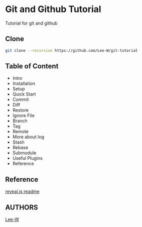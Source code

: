 # Git and Github Tutorial
Tutorial for git and github

## Clone
```sh
git clone --recursive https://github.com/Lee-W/git-tutorial
```

## Table of Content
- Intro
- Installation
- Setup
- Quick Start
- Commit
- Diff
- Restore
- Ignore File
- Branch
- Tag
- Remote
- More about log
- Stash
- Rebase
- Submodule
- Useful Plugins
- Reference

## Reference
[reveal.js readme](https://github.com/Lee-W/git-and-github-tutorial)

## AUTHORS
[Lee-W](https://github.com/Lee-W)
